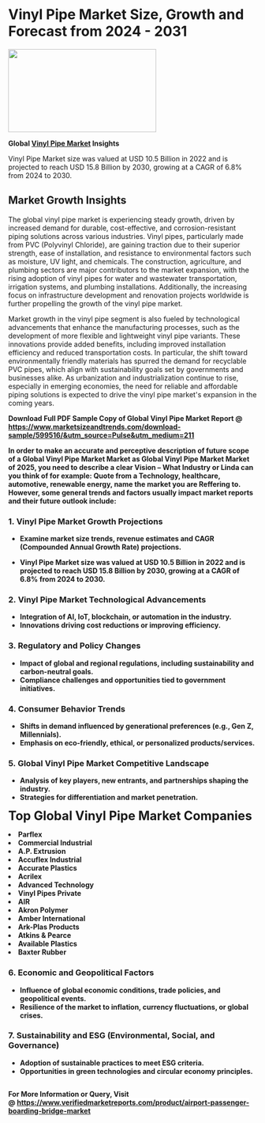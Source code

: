 <H1>Vinyl Pipe Market Size, Growth and Forecast from 2024 - 2031</H1><img class="aligncenter size-medium wp-image-584254" src="https://thirdeyenews.in/wp-content/uploads/2024/09/Global-Market-Research-300x168.jpeg" alt="" width="300" height="168" /><p><strong>Global&nbsp;<a href="https://www.marketsizeandtrends.com/download-sample/599516/&amp;utm_source=Pulse&amp;utm_medium=211">Vinyl Pipe Market</a> Insights</strong></p><p>Vinyl Pipe Market size was valued at USD 10.5 Billion in 2022 and is projected to reach USD 15.8 Billion by 2030, growing at a CAGR of 6.8% from 2024 to 2030.</p><p><h2>Market Growth Insights</h2> <p>The global vinyl pipe market is experiencing steady growth, driven by increased demand for durable, cost-effective, and corrosion-resistant piping solutions across various industries. Vinyl pipes, particularly made from PVC (Polyvinyl Chloride), are gaining traction due to their superior strength, ease of installation, and resistance to environmental factors such as moisture, UV light, and chemicals. The construction, agriculture, and plumbing sectors are major contributors to the market expansion, with the rising adoption of vinyl pipes for water and wastewater transportation, irrigation systems, and plumbing installations. Additionally, the increasing focus on infrastructure development and renovation projects worldwide is further propelling the growth of the vinyl pipe market.</p> <p><strong></strong></p> <p>Market growth in the vinyl pipe segment is also fueled by technological advancements that enhance the manufacturing processes, such as the development of more flexible and lightweight vinyl pipe variants. These innovations provide added benefits, including improved installation efficiency and reduced transportation costs. In particular, the shift toward environmentally friendly materials has spurred the demand for recyclable PVC pipes, which align with sustainability goals set by governments and businesses alike. As urbanization and industrialization continue to rise, especially in emerging economies, the need for reliable and affordable piping solutions is expected to drive the vinyl pipe market's expansion in the coming years.</p> <p><strong></p><p><span class=""><strong>Download Full PDF Sample Copy of Global Vinyl Pipe Market Report</strong> @ <a href="https://www.marketsizeandtrends.com/download-sample/599516/&amp;utm_source=Pulse&amp;utm_medium=211" target="_blank">https://www.marketsizeandtrends.com/download-sample/599516/&amp;utm_source=Pulse&amp;utm_medium=211</a></span></p><p>In order to make an accurate and perceptive description of future scope of a Global&nbsp;Vinyl Pipe Market Market as Global&nbsp;Vinyl Pipe Market Market of 2025, you need to describe a clear Vision &ndash; What Industry or Linda can you think of for example: Quote from a Technology, healthcare, automotive, renewable energy, name the market you are Reffering to. However, some general trends and factors usually impact market reports and their future outlook include:</p><h3>1.&nbsp;<strong>Vinyl Pipe Market Growth Projections</strong></h3><ul><li>Examine market size trends, revenue estimates and CAGR (Compounded Annual Growth Rate) projections.</li><li><p>Vinyl Pipe Market size was valued at USD 10.5 Billion in 2022 and is projected to reach USD 15.8 Billion by 2030, growing at a CAGR of 6.8% from 2024 to 2030.</p></li></ul><h3>2.&nbsp;<strong>Vinyl Pipe Market Technological Advancements</strong></h3><ul><li>Integration of AI, IoT, blockchain, or automation in the industry.</li><li>Innovations driving cost reductions or improving efficiency.</li></ul><h3>3.&nbsp;<strong>Regulatory and Policy Changes</strong></h3><ul><li>Impact of global and regional regulations, including sustainability and carbon-neutral goals.</li><li>Compliance challenges and opportunities tied to government initiatives.</li></ul><h3>4.&nbsp;<strong>Consumer Behavior Trends</strong></h3><ul><li>Shifts in demand influenced by generational preferences (e.g., Gen Z, Millennials).</li><li>Emphasis on eco-friendly, ethical, or personalized products/services.</li></ul><h3>5.&nbsp;<strong>Global Vinyl Pipe Market Competitive Landscape</strong></h3><ul><li>Analysis of key players, new entrants, and partnerships shaping the industry.</li><li>Strategies for differentiation and market penetration.</li></ul><p data-pm-slice="1 1 []"><span style="color: inherit; font-family: inherit; font-size: 25px;">Top Global Vinyl Pipe Market Companies</span></p><div class="" data-test-id=""><p><li>Parflex</li><li> Commercial Industrial</li><li> A.P. Extrusion</li><li> Accuflex Industrial</li><li> Accurate Plastics</li><li> Acrilex</li><li> Advanced Technology</li><li> Vinyl Pipes Private</li><li> AIR</li><li> Akron Polymer</li><li> Amber International</li><li> Ark-Plas Products</li><li> Atkins & Pearce</li><li> Available Plastics</li><li> Baxter Rubber</li></p></div><h3>6.&nbsp;<strong>Economic and Geopolitical Factors</strong></h3><ul><li>Influence of global economic conditions, trade policies, and geopolitical events.</li><li>Resilience of the market to inflation, currency fluctuations, or global crises.</li></ul><h3>7.&nbsp;<strong>Sustainability and ESG (Environmental, Social, and Governance)</strong></h3><ul><li>Adoption of sustainable practices to meet ESG criteria.</li><li>Opportunities in green technologies and circular economy principles.</li></ul><h2><strong style="font-size: 14px;">For More Information or Query, Visit @&nbsp;</strong><a style="background-color: #ffffff; font-size: 14px;" href="https://www.marketsizeandtrends.com/report/vinyl-pipe-market/" target="_blank">https://www.verifiedmarketreports.com/product/airport-passenger-boarding-bridge-market</a></h2>
